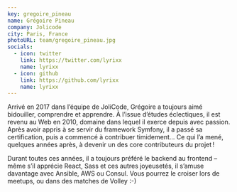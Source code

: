 ```yaml
---
key: gregoire_pineau
name: Grégoire Pineau
company: Jolicode
city: Paris, France
photoURL: team/gregoire_pineau.jpg
socials:
  - icon: twitter
    link: https://twitter.com/lyrixx
    name: lyrixx
  - icon: github
    link: https://github.com/lyrixx
    name: lyrixx
---
```


Arrivé en 2017 dans l’équipe de JoliCode, Grégoire a toujours aimé bidouiller, comprendre et apprendre. À l’issue d’études éclectiques, il est revenu au Web en 2010, domaine dans lequel il exerce depuis avec passion. Après avoir appris à se servir du framework Symfony, il a passé sa certification, puis a commencé à contribuer timidement… Ce qui l’a mené, quelques années après, à devenir un des core contributeurs du projet !

Durant toutes ces années, il a toujours préféré le backend au frontend – même s’il apprécie React, Sass et ces autres joyeusetés, il s’amuse davantage avec Ansible, AWS ou Consul. Vous pourrez le croiser lors de meetups, ou dans des matches de Volley :-)
